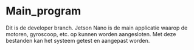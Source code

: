 # Main_program
Dit is de developer  branch. Jetson Nano is de main applicatie waarop de motoren, gyroscoop, etc. op kunnen worden aangesloten.
Met deze bestanden kan het systeem getest en aangepast worden.

